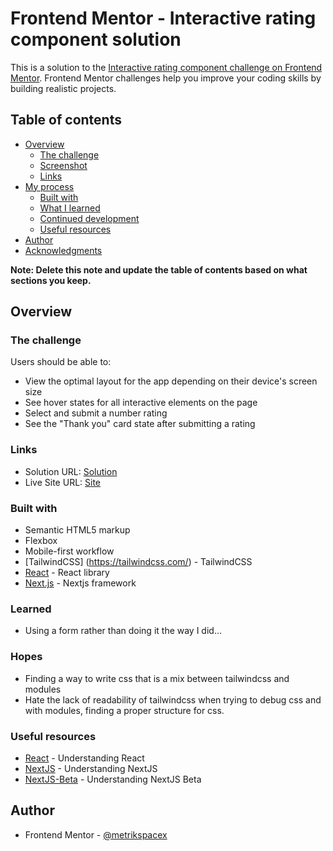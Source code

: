 # Frontend Mentor - Interactive rating component solution

This is a solution to the
[Interactive rating component challenge on Frontend Mentor](https://www.frontendmentor.io/challenges/interactive-rating-component-koxpeBUmI).
Frontend Mentor challenges help you improve your coding skills by building
realistic projects.

## Table of contents

- [Overview](#overview)
  - [The challenge](#the-challenge)
  - [Screenshot](#screenshot)
  - [Links](#links)
- [My process](#my-process)
  - [Built with](#built-with)
  - [What I learned](#what-i-learned)
  - [Continued development](#continued-development)
  - [Useful resources](#useful-resources)
- [Author](#author)
- [Acknowledgments](#acknowledgments)

**Note: Delete this note and update the table of contents based on what sections
you keep.**

## Overview

### The challenge

Users should be able to:

- View the optimal layout for the app depending on their device's screen size
- See hover states for all interactive elements on the page
- Select and submit a number rating
- See the "Thank you" card state after submitting a rating

### Links

- Solution URL: [Solution](https://github.com/metrikspacex/interactive-rating/)
- Live Site URL: [Site](https://metrikspacex.github.io/interactive-rating/)

### Built with

- Semantic HTML5 markup
- Flexbox
- Mobile-first workflow
- [TailwindCSS] (https://tailwindcss.com/) - TailwindCSS
- [React](https://react.dev/) - React library
- [Next.js](https://nextjs.org/) - Nextjs framework

### Learned

- Using a form rather than doing it the way I did...

### Hopes

- Finding a way to write css that is a mix between tailwindcss and modules
- Hate the lack of readability of tailwindcss when trying to debug css and with
  modules, finding a proper structure for css.

### Useful resources

- [React](https://react.dev/) - Understanding React
- [NextJS](https://nextjs.org/) - Understanding NextJS
- [NextJS-Beta](https://beta.nextjs.org/docs) - Understanding NextJS Beta

## Author

- Frontend Mentor -
  [@metrikspacex](https://www.frontendmentor.io/profile/metrikspacex)
